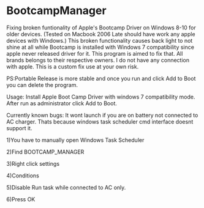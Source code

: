 # BootcampManager
Fixing broken funtionality of Apple's Bootcamp Driver on Windows 8-10 for older devices. (Tested on Macbook 2006 Late should have work any apple devices with Windows.) This broken functionality causes back light to not shine at all while Bootcamp is installed with Windows 7 compatibility since apple never released driver for it. This program is aimed to fix that. All brands belongs to their respective owners. I do not have any connection with apple. This is a custom fix use at your own risk. 

PS:Portable Release is more stable and once you run and click Add to Boot you can delete the program.

Usage:
Install Apple Boot Camp Driver with windows 7 compatibility mode.
After run as administrator click Add to Boot.

Currently known bugs: It wont launch if you are on battery not connected to AC charger. Thats because windows task scheduler cmd interface doesnt support it.
 
1)You have to manually open Windows Task Scheduler

2)Find BOOTCAMP_MANAGER

3)Right click settings

4)Conditions

5)Disable Run task while connected to AC only.

6)Press OK

